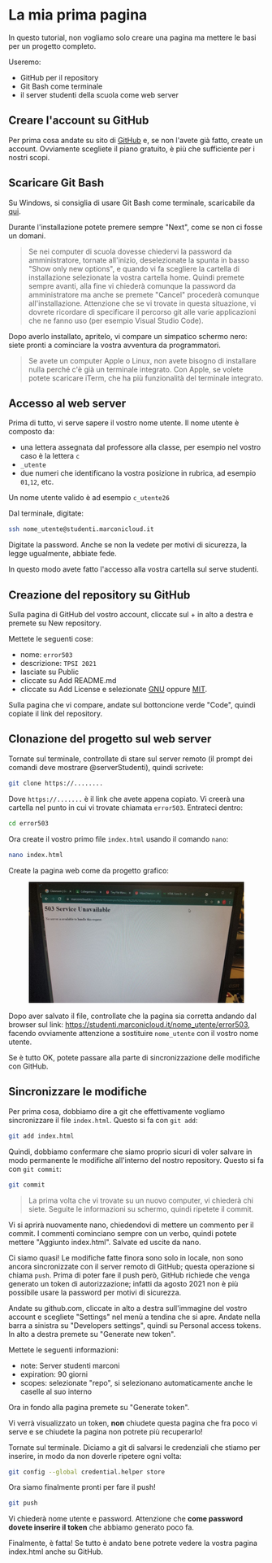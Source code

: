 # La mia prima pagina

In questo tutorial, non vogliamo solo creare una pagina ma mettere le basi per un progetto completo.

Useremo:
 - GitHub per il repository
 - Git Bash come terminale
 - il server studenti della scuola come web server
 

## Creare l'account su GitHub
Per prima cosa andate su sito di [GitHub](www.github.com) e, se non l'avete già fatto, create un account. Ovviamente scegliete il piano gratuito, è più che sufficiente per i nostri scopi.

## Scaricare Git Bash
Su Windows, si consiglia di usare Git Bash come terminale, scaricabile da [qui](https://git-scm.com/download/).

Durante l'installazione potete premere sempre "Next", come se non ci fosse un domani.

> Se nei computer di scuola dovesse chiedervi la password da amministratore, tornate all'inizio, deselezionate la spunta in basso "Show only new options", e quando vi fa scegliere la cartella di installazione selezionate la vostra cartella home. Quindi premete sempre avanti, alla fine vi chiederà comunque la password da amministratore ma anche se premete "Cancel" procederà comunque all'installazione. Attenzione che se vi trovate in questa situazione, vi dovrete ricordare di specificare il percorso git alle varie applicazioni che ne fanno uso (per esempio Visual Studio Code).

Dopo averlo installato, apritelo, vi compare un simpatico schermo nero: siete pronti a cominciare la vostra avventura da programmatori.

> Se avete un computer Apple o Linux, non avete bisogno di installare nulla perché c'è già un terminale integrato. Con Apple, se volete potete scaricare iTerm, che ha più funzionalità del terminale integrato.

## Accesso al web server
Prima di tutto, vi serve sapere il vostro nome utente. Il nome utente è composto da:
- una lettera assegnata dal professore alla classe, per esempio nel vostro caso è la lettera `c`
- `_utente`
- due numeri che identificano la vostra posizione in rubrica, ad esempio `01`,`12`, etc.

Un nome utente valido è ad esempio `c_utente26`

Dal terminale, digitate:
```sh
ssh nome_utente@studenti.marconicloud.it
```
Digitate la password. Anche se non la vedete per motivi di sicurezza, la legge ugualmente, abbiate fede.

In questo modo avete fatto l'accesso alla vostra cartella sul serve studenti.

## Creazione del repository su GitHub
Sulla pagina di GitHub del vostro account, cliccate sul + in alto a destra e premete su New repository.

Mettete le seguenti cose:
- nome: `error503`
- descrizione: `TPSI 2021`
- lasciate su Public
- cliccate su Add README.md
- cliccate su Add License e selezionate [GNU](https://choosealicense.com/licenses/gpl-3.0/) oppure [MIT](https://choosealicense.com/licenses/mit/).

Sulla pagina che vi compare, andate sul bottoncione verde "Code", quindi copiate il link del repository.

## Clonazione del progetto sul web server
Tornate sul terminale, controllate di stare sul server remoto (il prompt dei comandi deve mostrare @serverStudenti), quindi scrivete:

```sh
git clone https://........
```

Dove `https://.......` è il link che avete appena copiato. Vi creerà una cartella nel punto in cui vi trovate chiamata `error503`. Entrateci dentro:
```sh
cd error503
```

Ora create il vostro primo file `index.html` usando il comando `nano`:
```sh
nano index.html
```

Create la pagina web come da progetto grafico:
<figure class="center">
  <img class="w100p" title="error503" alt="error503" src="assets/error503.jpg">
</figure>

Dopo aver salvato il file, controllate che la pagina sia corretta andando dal browser sul link: https://studenti.marconicloud.it/nome_utente/error503, facendo ovviamente attenzione a sostituire `nome_utente` con il vostro nome utente.

Se è tutto OK, potete passare alla parte di sincronizzazione delle modifiche con GitHub.

## Sincronizzare le modifiche
Per prima cosa, dobbiamo dire a git che effettivamente vogliamo sincronizzare il file `index.html`. Questo si fa con `git add`:
```sh
git add index.html
```

Quindi, dobbiamo confermare che siamo proprio sicuri di voler salvare in modo permanente le modifiche all'interno del nostro repository. Questo si fa con `git commit`:
```sh
git commit
```

> La prima volta che vi trovate su un nuovo computer, vi chiederà chi siete. Seguite le informazioni su schermo, quindi ripetete il commit.

Vi si aprirà nuovamente nano, chiedendovi di mettere un commento per il commit. I commenti cominciano sempre con un verbo, quindi potete mettere "Aggiunto index.html". Salvate ed uscite da nano.

Ci siamo quasi! Le modifiche fatte finora sono solo in locale, non sono ancora sincronizzate con il server remoto di GitHub; questa operazione si chiama `push`. Prima di poter fare il push però, GitHub richiede che venga generato un token di autorizzazione; infatti da agosto 2021 non è più possibile usare la password per motivi di sicurezza.

Andate su github.com, cliccate in alto a destra sull'immagine del vostro account e scegliete "Settings" nel menù a tendina che si apre. Andate nella barra a sinistra su "Developers settings", quindi su Personal access tokens. In alto a destra premete su "Generate new token". 

Mettete le seguenti informazioni:
- note: Server studenti marconi
- expiration: 90 giorni
- scopes: selezionate "repo", si selezionano automaticamente anche le caselle al suo interno

Ora in fondo alla pagina premete su "Generate token".

Vi verrà visualizzato un token, **non** chiudete questa pagina che fra poco vi serve e se chiudete la pagina non potrete più recuperarlo!

Tornate sul terminale. Diciamo a git di salvarsi le credenziali che stiamo per inserire, in modo da non doverle ripetere ogni volta:
```sh
git config --global credential.helper store
```

Ora siamo finalmente pronti per fare il push!
```sh
git push
```

Vi chiederà nome utente e password. Attenzione che **come password dovete inserire il token** che abbiamo generato poco fa.

Finalmente, è fatta! Se tutto è andato bene potrete vedere la vostra pagina index.html anche su GitHub.



